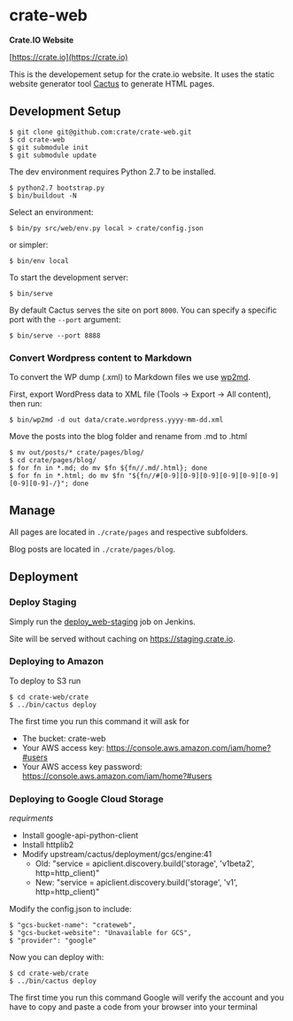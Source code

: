 # crate-web

**Crate.IO Website**

[https://crate.io](https://crate.io)

This is the developement setup for the crate.io website.
It uses the static website generator tool [Cactus](https://github.com/koenbok/Cactus)
to generate HTML pages.

## Development Setup

    $ git clone git@github.com:crate/crate-web.git
    $ cd crate-web
    $ git submodule init
    $ git submodule update

The dev environment requires Python 2.7 to be installed.

    $ python2.7 bootstrap.py
    $ bin/buildout -N

Select an environment:

    $ bin/py src/web/env.py local > crate/config.json

or simpler:

    $ bin/env local

To start the development server:

    $ bin/serve

By default Cactus serves the site on port `8000`.
You can specify a specific port with the `--port` argument:

    $ bin/serve --port 8888

### Convert Wordpress content to Markdown

To convert the WP dump (.xml) to Markdown files we use
[wp2md](https://github.com/dreikanter/wp2md).

First, export WordPress data to XML file (Tools -> Export -> All content),
then run:

    $ bin/wp2md -d out data/crate.wordpress.yyyy-mm-dd.xml

Move the posts into the blog folder
and rename from .md to .html

    $ mv out/posts/* crate/pages/blog/
    $ cd crate/pages/blog/
    $ for fn in *.md; do mv $fn ${fn//.md/.html}; done
    $ for fn in *.html; do mv $fn "${fn//#[0-9][0-9][0-9][0-9][0-9][0-9][0-9][0-9]-/}"; done

## Manage

All pages are located in `./crate/pages` and respective subfolders.

Blog posts are located in `./crate/pages/blog`.


## Deployment

### Deploy Staging

Simply run the [deploy_web-staging](https://jenkins.crate.io/job/deploy_web-staging/)
job on Jenkins.

Site will be served without caching on <https://staging.crate.io>.

### Deploying to Amazon

To deploy to S3 run

    $ cd crate-web/crate
    $ ../bin/cactus deploy

The first time you run this command it will ask for
 - The bucket: crate-web
 - Your AWS access key: https://console.aws.amazon.com/iam/home?#users
 - Your AWS access key password: https://console.aws.amazon.com/iam/home?#users

### Deploying to Google Cloud Storage

*requirments*
- Install google-api-python-client
- Install httplib2
- Modify upstream/cactus/deployment/gcs/engine:41
    - Old:  "service = apiclient.discovery.build('storage', 'v1beta2', http=http_client)"
    - New: "service = apiclient.discovery.build('storage', 'v1', http=http_client)"


Modify the config.json to include:

    $ "gcs-bucket-name": "crateweb",
    $ "gcs-bucket-website": "Unavailable for GCS",
    $ "provider": "google"

Now you can deploy with:

    $ cd crate-web/crate
    $ ../bin/cactus deploy

The first time you run this command Google will verify the account and you have to copy and paste a code from your browser into your terminal
